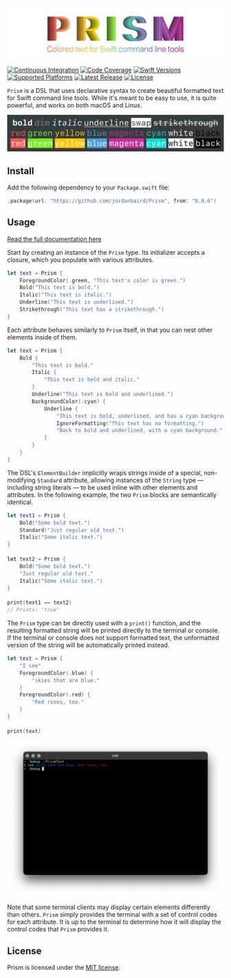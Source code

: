 [![Prism](/media/header.svg)](https://github.com/jordanbaird/Prism)

[![Continuous Integration](https://img.shields.io/github/workflow/status/jordanbaird/Prism/Swift?style=flat-square)]()
[![Code Coverage](https://img.shields.io/codecov/c/github/jordanbaird/Prism?label=codecov&logo=codecov&style=flat-square)](https://codecov.io/gh/jordanbaird/Prism)
[![Swift Versions](https://img.shields.io/badge/dynamic/json?color=F05138&label=Swift&query=%24.message&url=https%3A%2F%2Fswiftpackageindex.com%2Fapi%2Fpackages%2Fjordanbaird%2FPrism%2Fbadge%3Ftype%3Dswift-versions&style=flat-square)](https://swiftpackageindex.com/jordanbaird/Prism)
[![Supported Platforms](https://img.shields.io/badge/dynamic/json?color=F05138&label=Platforms&query=%24.message&url=https%3A%2F%2Fswiftpackageindex.com%2Fapi%2Fpackages%2Fjordanbaird%2FPrism%2Fbadge%3Ftype%3Dplatforms&style=flat-square)](https://swiftpackageindex.com/jordanbaird/Prism)
[![Latest Release](https://img.shields.io/github/v/release/jordanbaird/Prism?style=flat-square)](https://github.com/jordanbaird/Prism/releases/latest)
[![License](https://img.shields.io/github/license/jordanbaird/Prism?style=flat-square)](https://github.com/jordanbaird/Prism/blob/main/LICENSE)

`Prism` is a DSL that uses declarative syntax to create beautiful formatted text for Swift command line tools. While it's meant to be easy to use, it is quite powerful, and works on both macOS and Linux.

[![Styles](/media/styles.svg)](https://github.com/jordanbaird/Prism)

## Install

Add the following dependency to your `Package.swift` file:

```swift
.package(url: "https://github.com/jordanbaird/Prism", from: "0.0.6")
```

## Usage

[Read the full documentation here](https://swiftpackageindex.com/jordanbaird/Prism/documentation)

Start by creating an instance of the `Prism` type. Its initializer accepts a closure, which you populate with various attributes.

```swift
let text = Prism {
    ForegroundColor(.green, "This text's color is green.")
    Bold("This text is bold.")
    Italic("This text is italic.")
    Underline("This text is underlined.")
    Strikethrough("This text has a strikethrough.")
}
```

Each attribute behaves similarly to `Prism` itself, in that you can nest other elements inside of them.

```swift
let text = Prism {
    Bold {
        "This text is bold."
        Italic {
            "This text is bold and italic."
        }
        Underline("This text is bold and underlined.")
        BackgroundColor(.cyan) {
            Underline {
                "This text is bold, underlined, and has a cyan background."
                IgnoreFormatting("This text has no formatting.")
                "Back to bold and underlined, with a cyan background."
            }
        }
    }
}
```

The DSL's `ElementBuilder` implicitly wraps strings inside of a special, non-modifying `Standard` attribute, allowing instances of the `String` type — including string literals — to be used inline with other elements and attributes. In the following example, the two `Prism` blocks are semantically identical.

```swift
let text1 = Prism {
    Bold("Some bold text.")
    Standard("Just regular old text.")
    Italic("Some italic text.")
}

let text2 = Prism {
    Bold("Some bold text.")
    "Just regular old text."
    Italic("Some italic text.")
}

print(text1 == text2)
// Prints: "true"
```

The `Prism` type can be directly used with a `print()` function, and the resulting formatted string will be printed directly to the terminal or console. If the terminal or console does not support formatted text, the unformatted version of the string will be automatically printed instead.

```swift
let text = Prism {
    "I see"
    ForegroundColor(.blue) {
        "skies that are blue."
    }
    ForegroundColor(.red) {
        "Red roses, too."
    }
}

print(text)
```

<div align='center'>
    <img src='/media/output-example.png'>
</div>

Note that some terminal clients may display certain elements differently than others. `Prism` simply provides the terminal with a set of control codes for each attribute. It is up to the terminal to determine how it will display the control codes that `Prism` provides it.

## License

Prism is licensed under the [MIT license](http://www.opensource.org/licenses/mit-license).
